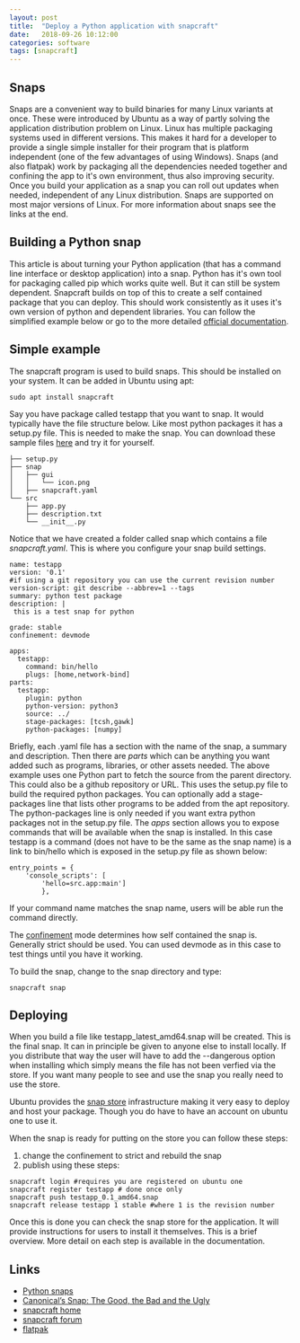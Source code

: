 ```yaml
---
layout: post
title:  "Deploy a Python application with snapcraft"
date:   2018-09-26 10:12:00
categories: software
tags: [snapcraft]
---
```


## Snaps

Snaps are a convenient way to build binaries for many Linux variants at once. These were introduced by Ubuntu as a way of partly solving the application distribution problem on Linux. Linux has multiple packaging systems used in different versions. This makes it hard for a developer to provide a single simple installer for their program that is platform independent (one of the few advantages of using Windows). Snaps (and also flatpak) work by packaging all the dependencies needed together and confining the app to it's own environment, thus also improving security. Once you build your application as a snap you can roll out updates when needed, independent of any Linux distribution. Snaps are supported on most major versions of Linux. For more information about snaps see the links at the end.

## Building a Python snap

This article is about turning your Python application (that has a command line interface or desktop application) into a snap.
Python has it's own tool for packaging called pip which works quite well. But it can still be system dependent. Snapcraft builds on top of this to create a self contained package that you can deploy. This should work consistently as it uses it's own version of python and dependent libraries. You can follow the simplified example below or go to the more detailed [official documentation](https://docs.snapcraft.io/build-snaps/python).

## Simple example

The snapcraft program is used to build snaps. This should be installed on your system. It can be added in Ubuntu using apt:

```sudo apt install snapcraft```

Say you have package called testapp that you want to snap. It would typically have the file structure below.  Like most python packages it has a setup.py file. This is needed to make the snap. You can download these sample files <a href="/other/python-snap-template.zip">here</a> and try it for yourself.

```
├── setup.py
├── snap
│   ├── gui
│   │   └── icon.png
│   ├── snapcraft.yaml
└── src
    ├── app.py
    ├── description.txt
    └── __init__.py
```

Notice that we have created a folder called snap which contains a file *snapcraft.yaml*. This is where you configure your snap build settings.

```
name: testapp
version: '0.1'
#if using a git repository you can use the current revision number
version-script: git describe --abbrev=1 --tags
summary: python test package
description: |
 this is a test snap for python

grade: stable
confinement: devmode

apps:
  testapp:
    command: bin/hello
    plugs: [home,network-bind]   
parts:
  testapp:
    plugin: python
    python-version: python3
    source: ../
    stage-packages: [tcsh,gawk]
    python-packages: [numpy]
```

Briefly, each .yaml file has a section with the name of the snap, a summary and description. Then there are *parts* which can be anything you want added such as programs, libraries, or other assets needed. The above example uses one Python part to fetch the source from the parent directory. This could also be a github repository or URL. This uses the setup.py file to build the required python packages. You can optionally add a stage-packages line that lists other programs to be added from the apt repository. The python-packages line is only needed if you want extra python packages not in the setup.py file.
The *apps* section allows you to expose commands that will be available when the snap is installed. In this case testapp is a command (does not have to be the same as the snap name) is a link to bin/hello which is exposed in the setup.py file as shown below:

```
entry_points = {
    'console_scripts': [
        'hello=src.app:main']
        },
```

If your command name matches the snap name, users will be able run the command directly.

The [confinement](https://docs.snapcraft.io/reference/confinement) mode determines how self contained the snap is. Generally strict should be used. You can used devmode as in this case to test things until you have it working.

To build the snap, change to the snap directory and type:

```snapcraft snap```

## Deploying

When you build a file like testapp_latest_amd64.snap will be created. This is the final snap. It can in principle be given to anyone else to install locally. If you distribute that way the user will have to add the --dangerous option when installing which simply means the file has not been verfied via the store. If you want many people to see and use the snap you really need to use the store.

Ubuntu provides the [snap store](https://snapcraft.io/store) infrastructure making it very easy to deploy and host your package. Though you do have to have an account on ubuntu one to use it.

When the snap is ready for putting on the store you can follow these steps:

1. change the confinement to strict and rebuild the snap
2. publish using these steps:

```
snapcraft login #requires you are registered on ubuntu one
snapcraft register testapp # done once only
snapcraft push testapp_0.1_amd64.snap
snapcraft release testapp 1 stable #where 1 is the revision number
```

Once this is done you can check the snap store for the application. It will provide instructions for users to install it themselves. This is a brief overview. More detail on each step is available in the documentation.

## Links

* [Python snaps](https://docs.snapcraft.io/build-snaps/python)
* [Canonical’s Snap: The Good, the Bad and the Ugly](https://thenewstack.io/canonicals-snap-great-good-bad-ugly/)
* [snapcraft home](https://snapcraft.io/build)
* [snapcraft forum](https://forum.snapcraft.io/)
* [flatpak](https://flatpak.org/)
